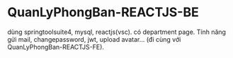 # QuanLyPhongBan-REACTJS-BE
 
dùng springtoolsuite4, mysql, reactjs(vsc). có department page. Tính năng gửi mail, changepassword, jwt, upload avatar... (đi cùng với QuanLyPhongBan-REACTJS-FE).

